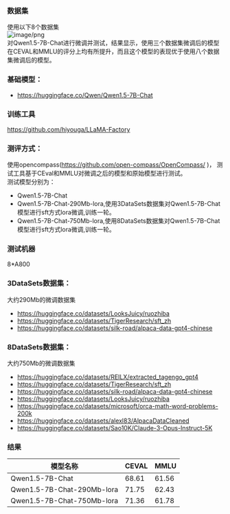 ### 数据集
使用以下8个数据集</br>
![image/png](https://cdn-uploads.huggingface.co/production/uploads/636f54b95d2050767e4a6317/OkuVQ1lWXRAKyel2Ef0Fz.png)</br>
对Qwen1.5-7B-Chat进行微调并测试，结果显示，使用三个数据集微调后的模型在CEVAL和MMLU的评分上均有所提升，而且这个模型的表现优于使用八个数据集微调后的模型。

### 基础模型：
- https://huggingface.co/Qwen/Qwen1.5-7B-Chat

### 训练工具
https://github.com/hiyouga/LLaMA-Factory

### 测评方式：
使用opencompass(https://github.com/open-compass/OpenCompass/ )， 测试工具基于CEval和MMLU对微调之后的模型和原始模型进行测试。</br>
测试模型分别为：
- Qwen1.5-7B-Chat 
- Qwen1.5-7B-Chat-290Mb-lora,使用3DataSets数据集对Qwen1.5-7B-Chat模型进行sft方式lora微调,训练一轮。
- Qwen1.5-7B-Chat-750Mb-lora,使用8DataSets数据集对Qwen1.5-7B-Chat模型进行sft方式lora微调,训练一轮。

### 测试机器
8*A800

### 3DataSets数据集：
大约290Mb的微调数据集
- https://huggingface.co/datasets/LooksJuicy/ruozhiba
- https://huggingface.co/datasets/TigerResearch/sft_zh
- https://huggingface.co/datasets/silk-road/alpaca-data-gpt4-chinese

### 8DataSets数据集：
大约750Mb的微调数据集
- https://huggingface.co/datasets/REILX/extracted_tagengo_gpt4
- https://huggingface.co/datasets/TigerResearch/sft_zh
- https://huggingface.co/datasets/silk-road/alpaca-data-gpt4-chinese
- https://huggingface.co/datasets/LooksJuicy/ruozhiba
- https://huggingface.co/datasets/microsoft/orca-math-word-problems-200k
- https://huggingface.co/datasets/alexl83/AlpacaDataCleaned
- https://huggingface.co/datasets/Sao10K/Claude-3-Opus-Instruct-5K


### 结果
| 模型名称                 | CEVAL | MMLU |
|------------------------ |-------|------|
| Qwen1.5-7B-Chat         | 68.61 | 61.56 |
| Qwen1.5-7B-Chat-290Mb-lora | 71.75 | 62.43 |
| Qwen1.5-7B-Chat-750Mb-lora  | 71.36 | 61.78 |